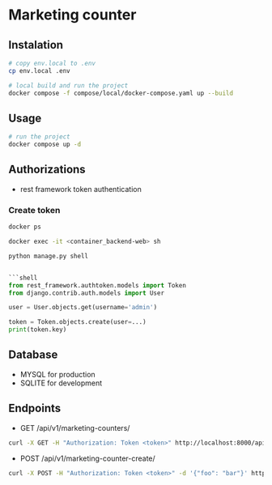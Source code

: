 # Marketing counter

## Instalation

```sh
# copy env.local to .env
cp env.local .env
```

```sh
# local build and run the project
docker compose -f compose/local/docker-compose.yaml up --build
```

## Usage

```sh
# run the project
docker compose up -d
```

## Authorizations

- rest framework token authentication

### Create token

```sh
docker ps
```

```sh
docker exec -it <container_backend-web> sh
```

```sh
python manage.py shell
```

```python

```shell
from rest_framework.authtoken.models import Token
from django.contrib.auth.models import User

user = User.objects.get(username='admin')

token = Token.objects.create(user=...)
print(token.key)
```

## Database

- MYSQL for production
- SQLITE for development
  
## Endpoints

- GET /api/v1/marketing-counters/

```sh
curl -X GET -H "Authorization: Token <token>" http://localhost:8000/api/v1/marketing-counters/
```

- POST /api/v1/marketing-counter-create/

```sh
curl -X POST -H "Authorization: Token <token>" -d '{"foo": "bar"}' http://localhost:8000/api/v1/marketing-counter-create/
```
